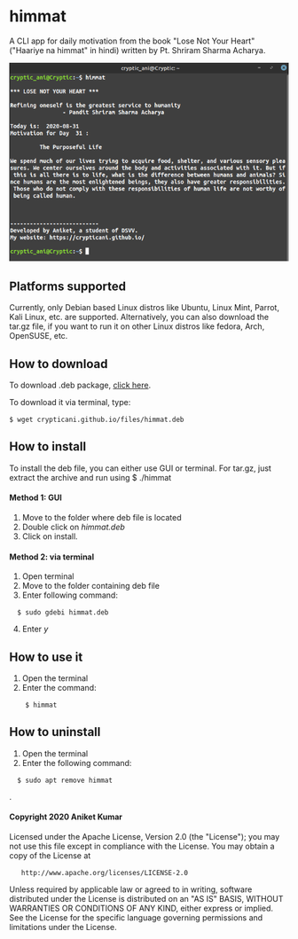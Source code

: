 # himmat
A CLI app for daily motivation from the book "Lose Not Your Heart" ("Haariye na himmat" in hindi) written by Pt. Shriram Sharma Acharya.


<img src="/screenshots/himmat1png.png">

## Platforms supported
Currently, only Debian based Linux distros like Ubuntu, Linux Mint, Parrot, Kali Linux, etc. are supported.
Alternatively, you can also download the tar.gz file, if you want to run it on other Linux distros like fedora, Arch, OpenSUSE, etc.

## How to download
To download .deb package, <a href="crypticani.github.io/files/himmat.deb">click here</a>.

To download it via terminal, type:
```
$ wget crypticani.github.io/files/himmat.deb
```

## How to install
To install the deb file, you can either use GUI or terminal. For tar.gz, just extract the archive and run using $ ./himmat
#### Method 1: GUI
1. Move to the folder where deb file is located
2. Double click on _himmat.deb_
3. Click on install.

#### Method 2: via terminal
1. Open terminal
2. Move to the folder containing deb file
3. Enter following command:
```
  $ sudo gdebi himmat.deb
  ```
4. Enter *y*

## How to use it
1. Open the terminal
2. Enter the command:
```
    $ himmat
  ```
    
## How to uninstall
1. Open the terminal
2. Enter the following command:
```
  $ sudo apt remove himmat
```  

.

#### Copyright 2020 Aniket Kumar

   Licensed under the Apache License, Version 2.0 (the "License");
   you may not use this file except in compliance with the License.
   You may obtain a copy of the License at

       http://www.apache.org/licenses/LICENSE-2.0

   Unless required by applicable law or agreed to in writing, software
   distributed under the License is distributed on an "AS IS" BASIS,
   WITHOUT WARRANTIES OR CONDITIONS OF ANY KIND, either express or implied.
   See the License for the specific language governing permissions and
   limitations under the License.
